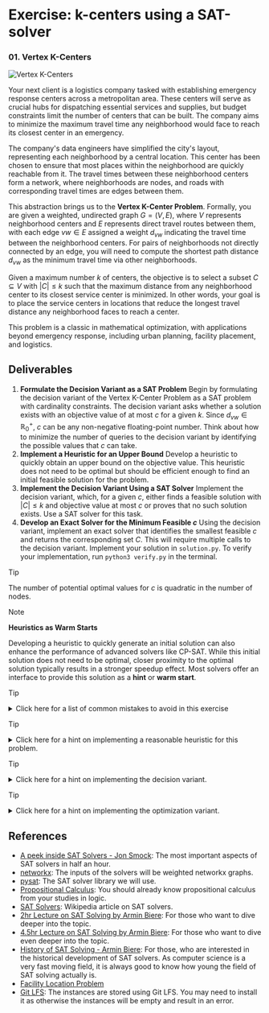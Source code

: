 # Exercise: k-centers using a SAT-solver

### 01. Vertex K-Centers

![Vertex K-Centers](./.figures/dalle-kcentre.png)

Your next client is a logistics company tasked with establishing emergency
response centers across a metropolitan area. These centers will serve as crucial
hubs for dispatching essential services and supplies, but budget constraints
limit the number of centers that can be built. The company aims to minimize the
maximum travel time any neighborhood would face to reach its closest center in
an emergency.

The company's data engineers have simplified the city's layout, representing
each neighborhood by a central location. This center has been chosen to ensure
that most places within the neighborhood are quickly reachable from it. The
travel times between these neighborhood centers form a network, where
neighborhoods are nodes, and roads with corresponding travel times are edges
between them.

This abstraction brings us to the **Vertex K-Center Problem**. Formally, you are
given a weighted, undirected graph $G = (V, E)$, where $V$ represents
neighborhood centers and $E$ represents direct travel routes between them, with
each edge $vw \in E$ assigned a weight $d_{vw}$ indicating the travel time
between the neighborhood centers. For pairs of neighborhoods not directly
connected by an edge, you will need to compute the shortest path distance
$d_{vw}$ as the minimum travel time via other neighborhoods.

Given a maximum number $k$ of centers, the objective is to select a subset
$C \subseteq V$ with $|C| \leq k$ such that the maximum distance from any
neighborhood center to its closest service center is minimized. In other words,
your goal is to place the service centers in locations that reduce the longest
travel distance any neighborhood faces to reach a center.

This problem is a classic in mathematical optimization, with applications beyond
emergency response, including urban planning, facility placement, and logistics.

## Deliverables

1. **Formulate the Decision Variant as a SAT Problem** Begin by formulating the
   decision variant of the Vertex K-Center Problem as a SAT problem with
   cardinality constraints. The decision variant asks whether a solution exists
   with an objective value of at most $c$ for a given $k$. Since
   $d_{vw} \in \mathbb{R}^+_0$, $c$ can be any non-negative floating-point
   number. Think about how to minimize the number of queries to the decision
   variant by identifying the possible values that $c$ can take.
2. **Implement a Heuristic for an Upper Bound** Develop a heuristic to quickly
   obtain an upper bound on the objective value. This heuristic does not need to
   be optimal but should be efficient enough to find an initial feasible
   solution for the problem.
3. **Implement the Decision Variant Using a SAT Solver** Implement the decision
   variant, which, for a given $c$, either finds a feasible solution with
   $|C| \leq k$ and objective value at most $c$ or proves that no such solution
   exists. Use a SAT solver for this task.
4. **Develop an Exact Solver for the Minimum Feasible $c$** Using the decision
   variant, implement an exact solver that identifies the smallest feasible $c$
   and returns the corresponding set $C$. This will require multiple calls to
   the decision variant. Implement your solution in `solution.py`. To verify
   your implementation, run `python3 verify.py` in the terminal.

> [!TIP]
>
> The number of potential optimal values for $c$ is quadratic in the number of
> nodes.

> [!NOTE]
>
> **Heuristics as Warm Starts**
>
> Developing a heuristic to quickly generate an initial solution can also
> enhance the performance of advanced solvers like CP-SAT. While this initial
> solution does not need to be optimal, closer proximity to the optimal solution
> typically results in a stronger speedup effect. Most solvers offer an
> interface to provide this solution as a **hint** or **warm start**.

> [!TIP]
>
> <details>
> <summary>Click here for a list of common mistakes to avoid in this exercise</summary>
>
> 1. **Not reducing the search space with every new incumbent** Remember that
>    when the decision variant returns a solution, the objective value of the
>    solution is a valid upper bound for the optimization variant, not just the
>    objective you have been looking for.
> 2. **Encoding Shortest Paths within the SAT Formulation** A common error is
>    attempting to let the SAT solver compute shortest paths as part of the
>    solution. Remember, the SAT solver is not meant to handle shortest-path
>    computations. It is absolutely fine to preprocess the graph and compute all
>    shortest paths before formulating the SAT constraints, as path lengths are
>    not part of the decisions in this problem.
> 3. **Overlooking the Center Vertex in Distance Calculations** When identifying
>    which vertices are within a given distance of a potential center, do not
>    forget that the center vertex itself is always within zero distance. Be
>    sure to include the center vertex in the set of reachable vertices within
>    the specified distance.
> 4. **Restricting the Objective Search to Integer Values** Another frequent
>    error is limiting the search for the objective to integer values or
>    attempting to round distances to large integers. The distances may not be
>    integral and rounding can be highly inefficient. Compute the list of
>    possible objective values first and work directly on this list.
>
> </details>

> [!TIP]
>
> <details>
> <summary>Click here for a hint on implementing a reasonable heuristic for this problem.</summary>
>
> Add centers one by one. At each step, select the vertex farthest from all
> already chosen centers. Stop once you have selected $k$ centers. To avoid
> repeatedly computing shortest paths, use `networkx` to precompute all
> distances upfront, e.g., with `nx.all_pairs_dijkstra_path_length`.
>
> </details>

> [!TIP]
>
> <details>
> <summary>Click here for a hint on implementing the decision variant.</summary>
>
> 1. Create a class for your decision solver that offers a `solve` method which
>    either returns a solution or `None` if no solution exists.
> 2. Create a mapping of vertices to variable indices, where each index
>    indicates if the corresponding vertex is selected as a center.
> 3. Add an `atmost` constraint to ensure at most $k$ centers are selected.
> 4. Implement an auxiliary function that, for a vertex $v$ and distance $l$,
>    returns the list of vertices reachable from $v$ within $l$.
> 5. Add a `limit_distance` method to your decision solver. This method should
>    take a distance `l` and enforce, for each vertex, that at least one vertex
>    within the given range (determined by the auxiliary function) is selected
>    as a center. Note that this method can be called repeatedly as long as the
>    `l` is decreasing.
>
> </details>

> [!TIP]
>
> <details>
> <summary>Click here for a hint on implementing the optimization variant.</summary>
>
> 1. Create a sorted list of all potential objective values (distances).
> 2. Run your heuristic to obtain an initial incumbent solution.
> 3. Iterate as follows:
>    1. Discard all distances that are worse than the incumbent solution.
>    2. Take the next best distance and use `limit_distance` to enforce a
>       solution with this maximum distance.
>    3. Solve the decision variant.
>    4. If infeasible, return the current incumbent solution as the optimal
>       solution.
>    5. Otherwise, update the incumbent solution.
>
> </details>

## References

- [A peek inside SAT Solvers - Jon Smock](https://www.youtube.com/watch?v=d76e4hV1iJY):
  The most important aspects of SAT solvers in half an hour.
- [networkx](https://networkx.org/documentation/stable/reference/algorithms/index.html):
  The inputs of the solvers will be weighted networkx graphs.
- [pysat](https://pysathq.github.io/): The SAT solver library we will use.
- [Propositional Calculus](https://en.wikipedia.org/wiki/Propositional_calculus):
  You should already know propositional calculus from your studies in logic.
- [SAT Solvers](https://en.wikipedia.org/wiki/SAT_solver): Wikipedia article on
  SAT solvers.
- [2hr Lecture on SAT Solving by Armin Biere](https://www.youtube.com/watch?v=Emhg0uZnbNg):
  For those who want to dive deeper into the topic.
- [4.5hr Lecture on SAT Solving by Armin Biere](https://www.youtube.com/watch?v=II2RhzwYszQ&list=PLgKuh-lKre12GSaYimhmuTsD-l41VsGQI&index=10):
  For those who want to dive even deeper into the topic.
- [History of SAT Solving - Armin Biere](https://www.youtube.com/live/DU44Y9Pt504?si=D4686hn6mi1E1Ml8):
  For those, who are interested in the historical development of SAT solvers. As
  computer science is a very fast moving field, it is always good to know how
  young the field of SAT solving actually is.
- [Facility Location Problem](https://en.wikipedia.org/wiki/Optimal_facility_location)
- [Git LFS](https://git-lfs.com/): The instances are stored using Git LFS. You
  may need to install it as otherwise the instances will be empty and result in
  an error.

